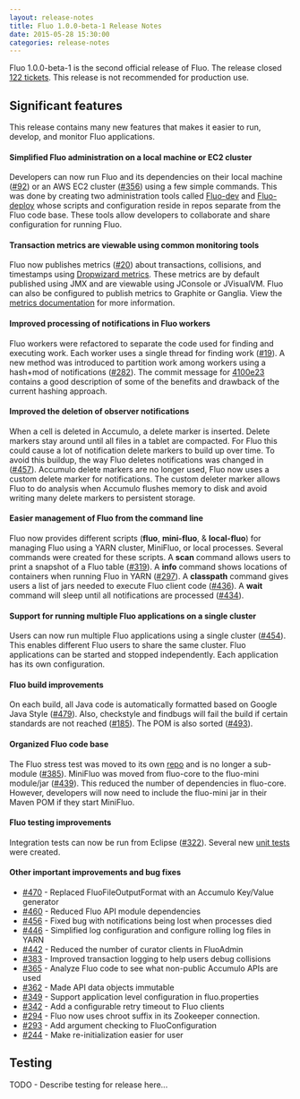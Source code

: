 ```yaml
---
layout: release-notes
title: Fluo 1.0.0-beta-1 Release Notes
date: 2015-05-28 15:30:00
categories: release-notes
---
```


Fluo 1.0.0-beta-1 is the second official release of Fluo.  The release closed [122 tickets][tickets].  This release is not recommended for production use.

## Significant features

This release contains many new features that makes it easier to run, develop, and monitor Fluo applications.

#### Simplified Fluo administration on a local machine or EC2 cluster

Developers can now run Fluo and its dependencies on their local machine ([#92][92]) or an AWS EC2 cluster ([#356][356]) using a few simple commands.
This was done by creating two administration tools called [Fluo-dev][fluo-dev] and [Fluo-deploy][fluo-deploy] whose scripts and configuration reside in repos
separate from the Fluo code base.  These tools allow developers to collaborate and share configuration for running Fluo.

#### Transaction metrics are viewable using common monitoring tools

Fluo now publishes metrics ([#20][20]) about transactions, collisions, and timestamps using [Dropwizard metrics][dropwizard].  These metrics are by default published 
using JMX and are viewable using JConsole or JVisualVM.  Fluo can also be configured to publish metrics to Graphite or Ganglia.  View the [metrics documentation][metrics]
for more information.

#### Improved processing of notifications in Fluo workers

Fluo workers were refactored to separate the code used for finding and executing work.  Each worker uses a single thread for finding 
work ([#19][19]).  A new method was introduced to partition work among workers using a hash+mod of notifications ([#282][282]).
The commit message for [4100e23][4100e23] contains a good description of some of the benefits and drawback of the current
hashing approach.

#### Improved the deletion of observer notifications

When a cell is deleted in Accumulo, a delete marker is inserted.  Delete markers stay around until
all files in a tablet are compacted.  For Fluo this could cause a lot of notification delete markers
to build up over time.  To avoid this buildup, the way Fluo deletes notifications was changed in
([#457][457]).  Accumulo delete markers are no longer used, Fluo now uses a custom delete marker for
notifications.  The custom deleter marker allows Fluo to do analysis when Accumulo flushes memory to
disk and avoid writing many delete markers to persistent storage.

#### Easier management of Fluo from the command line

Fluo now provides different scripts (**fluo**, **mini-fluo**, & **local-fluo**) for managing Fluo using a YARN cluster, MiniFluo, or local processes.  Several commands
were created for these scripts.  A **scan** command allows users to print a snapshot of a Fluo table ([#319][319]).  A **info** command shows locations of containers
when running Fluo in YARN ([#297][297]).  A **classpath** command gives users a list of jars needed to execute Fluo client code ([#436][436]).  A **wait** command will
sleep until all notifications are processed ([#434][434]).

#### Support for running multiple Fluo applications on a single cluster

Users can now run multiple Fluo applications using a single cluster ([#454][454]).  This enables different Fluo users to share the same cluster.  Fluo applications
can be started and stopped independently.  Each application has its own configuration.

#### Fluo build improvements

On each build, all Java code is automatically formatted based on Google Java Style ([#479][479]).  Also, checkstyle and findbugs will fail the build if certain
standards are not reached ([#185][185]).  The POM is also sorted ([#493][493]).

#### Organized Fluo code base

The Fluo stress test was moved to its own [repo][fluo-stress] and is no longer a sub-module ([#385][385]).  MiniFluo was moved from fluo-core to the fluo-mini 
module/jar ([#439][439]).  This reduced the number of dependencies in fluo-core.  However, developers will now need to include the fluo-mini jar in their Maven
POM if they start MiniFluo.

#### Fluo testing improvements

Integration tests can now be run from Eclipse ([#322][322]).  Several new [unit tests][unit] were created.


#### Other important improvements and bug fixes

* [#470][470] - Replaced FluoFileOutputFormat with an Accumulo Key/Value generator
* [#460][460] - Reduced Fluo API module dependencies
* [#456][456] - Fixed bug with notifications being lost when processes died
* [#446][446] - Simplified log configuration and configure rolling log files in YARN
* [#442][442] - Reduced the number of curator clients in FluoAdmin
* [#383][383] - Improved transaction logging to help users debug collisions
* [#365][365] - Analyze Fluo code to see what non-public Accumulo APIs are used
* [#362][362] - Made API data objects immutable
* [#349][349] - Support application level configuration in fluo.properties
* [#342][342] - Add a configurable retry timeout to Fluo clients
* [#294][294] - Fluo now uses chroot suffix in its Zookeeper connection.
* [#293][293] - Add argument checking to FluoConfiguration
* [#244][244] - Make re-initialization easier for user

## Testing

TODO - Describe testing for release here...

[tickets]: https://github.com/fluo-io/fluo/milestones/1.0.0-beta-1
[fluo-dev]: https://github.com/fluo-io/fluo-dev
[fluo-deploy]: https://github.com/fluo-io/fluo-deploy
[fluo-stress]: https://github.com/fluo-io/fluo-stress
[dropwizard]: https://dropwizard.github.io/metrics/3.1.0/
[metrics]: https://github.com/fluo-io/fluo/blob/1.0.0-beta-1/docs/metrics.md
[unit]: https://github.com/fluo-io/fluo/issues?utf8=%E2%9C%93&q=milestone%3A1.0.0-beta-1+is%3Aclosed+%22unit+test%22
[4100e23]: https://github.com/fluo-io/fluo/commit/4100e236b8438350e30eda924a6360e2c722ae37
[493]: https://github.com/fluo-io/fluo/issues/493
[479]: https://github.com/fluo-io/fluo/issues/479
[470]: https://github.com/fluo-io/fluo/issues/470
[460]: https://github.com/fluo-io/fluo/issues/460
[457]: https://github.com/fluo-io/fluo/issues/457
[456]: https://github.com/fluo-io/fluo/issues/456
[454]: https://github.com/fluo-io/fluo/issues/454
[446]: https://github.com/fluo-io/fluo/issues/446
[442]: https://github.com/fluo-io/fluo/issues/442
[439]: https://github.com/fluo-io/fluo/issues/439
[436]: https://github.com/fluo-io/fluo/issues/436
[434]: https://github.com/fluo-io/fluo/issues/434
[385]: https://github.com/fluo-io/fluo/issues/385
[383]: https://github.com/fluo-io/fluo/issues/383
[365]: https://github.com/fluo-io/fluo/issues/365
[362]: https://github.com/fluo-io/fluo/issues/362
[356]: https://github.com/fluo-io/fluo/issues/356
[342]: https://github.com/fluo-io/fluo/issues/342
[349]: https://github.com/fluo-io/fluo/issues/349
[322]: https://github.com/fluo-io/fluo/issues/322
[319]: https://github.com/fluo-io/fluo/issues/319
[297]: https://github.com/fluo-io/fluo/issues/297
[293]: https://github.com/fluo-io/fluo/issues/293
[294]: https://github.com/fluo-io/fluo/issues/294
[282]: https://github.com/fluo-io/fluo/issues/282
[244]: https://github.com/fluo-io/fluo/issues/244
[241]: https://github.com/fluo-io/fluo/issues/241
[240]: https://github.com/fluo-io/fluo/issues/240
[185]: https://github.com/fluo-io/fluo/issues/185
[138]: https://github.com/fluo-io/fluo/issues/138
[92]: https://github.com/fluo-io/fluo/issues/92
[37]: https://github.com/fluo-io/fluo/issues/37
[20]: https://github.com/fluo-io/fluo/issues/20
[19]: https://github.com/fluo-io/fluo/issues/19
[12]: https://github.com/fluo-io/fluo/issues/12
[5]: https://github.com/fluo-io/fluo/issues/5
